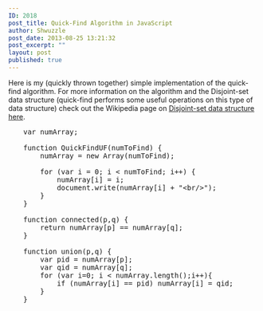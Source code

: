 ```yaml
---
ID: 2018
post_title: Quick-Find Algorithm in JavaScript
author: Shwuzzle
post_date: 2013-08-25 13:21:32
post_excerpt: ""
layout: post
published: true
---
```

Here is my (quickly thrown together) simple implementation of the quick-find algorithm. For more information on the algorithm and the Disjoint-set data structure (quick-find performs some useful operations on this type of data structure) check out the Wikipedia page on <a href="http://en.wikipedia.org/wiki/Disjoint-set_data_structure">Disjoint-set data structure here</a>.
<pre style="padding-left: 30px;">var numArray;

function QuickFindUF(numToFind) {
    numArray = new Array(numToFind);
    
    for (var i = 0; i &lt; numToFind; i++) {
        numArray[i] = i;
        document.write(numArray[i] + "&lt;br/&gt;");
    }
}

function connected(p,q) {
    return numArray[p] == numArray[q];   
}

function union(p,q) {
    var pid = numArray[p];
    var qid = numArray[q];
    for (var i=0; i &lt; numArray.length();i++){
        if (numArray[i] == pid) numArray[i] = qid;
    }
}</pre>
